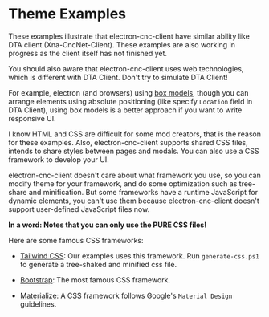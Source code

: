 # Theme Examples

These examples illustrate that electron-cnc-client have similar ability like DTA client (Xna-CncNet-Client).
These examples are also working in progress as the client itself has not finished yet.

You should also aware that electron-cnc-client uses web technologies, which is different with DTA Client. Don't try to simulate DTA Client!

For example, electron (and browsers) using [box models](https://developer.mozilla.org/en-US/docs/Web/CSS/CSS_Box_Model/Introduction_to_the_CSS_box_model), though you can arrange elements using absolute positioning (like specify `Location` field in DTA Client), using box models is a better approach if you want to write responsive UI.

I know HTML and CSS are difficult for some mod creators, that is the reason for these examples. Also, electron-cnc-client supports shared CSS files, intends to share styles between pages and modals. You can also use a CSS framework to develop your UI.

electron-cnc-client doesn't care about what framework you use, so you can modify theme for your framework, and do some optimization such as tree-share and minification. But some frameworks have a runtime JavaScript for dynamic elements, you can't use them because electron-cnc-client doesn't support user-defined JavaScript files now.

**In a word: Notes that you can only use the PURE CSS files!**

Here are some famous CSS frameworks:

- [Tailwind CSS](https://tailwindcss.com/): Our examples uses this framework. Run `generate-css.ps1` to generate a tree-shaked and minified css file.

- [Bootstrap](https://getbootstrap.com/): The most famous CSS framework.

- [Materialize](https://materializecss.com/): A CSS framework follows Google's `Material Design` guidelines.

